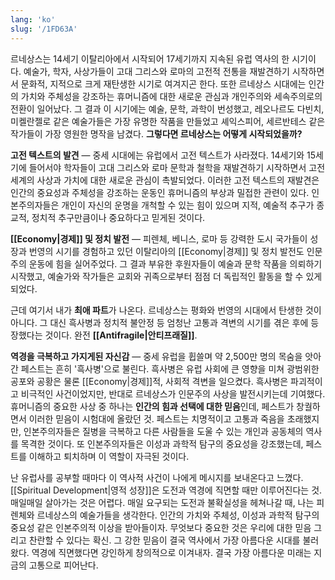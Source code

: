 ```yaml
---
lang: 'ko'
slug: '/1FD63A'
---
```


르네상스는 14세기 이탈리아에서 시작되어 17세기까지 지속된 유럽 역사의 한 시기이다.
예술가, 학자, 사상가들이 고대 그리스와 로마의 고전적 전통을 재발견하기 시작하면서
문화적, 지적으로 크게 재탄생한 시기로 여겨지곤 한다.
또한 르네상스 시대에는 인간의 가치와 주체성을 강조하는 휴머니즘에 대한
새로운 관심과 개인주의와 세속주의로의 전환이 일어났다.
그 결과 이 시기에는 예술, 문학, 과학이 번성했고,
레오나르도 다빈치, 미켈란젤로 같은 예술가들은 가장 유명한 작품을 만들었고
셰익스피어, 세르반테스 같은 작가들이 가장 영원한 명작을 남겼다.
**그렇다면 르네상스는 어떻게 시작되었을까?**

**고전 텍스트의 발견** — 중세 시대에는 유럽에서 고전 텍스트가 사라졌다. 14세기와 15세기에 들어서야 학자들이 고대 그리스와 로마 문학과 철학을 재발견하기 시작하면서 고전 세계의 사상과 가치에 대한 새로운 관심이 촉발되었다. 이러한 고전 텍스트의 재발견은 인간의 중요성과 주체성을 강조하는 운동인 휴머니즘의 부상과 밀접한 관련이 있다. 인본주의자들은 개인이 자신의 운명을 개척할 수 있는 힘이 있으며 지적, 예술적 추구가 종교적, 정치적 추구만큼이나 중요하다고 믿게된 것이다.

**[[Economy|경제]] 및 정치 발전** — 피렌체, 베니스, 로마 등 강력한 도시 국가들이 성장과 번영의 시기를 경험하고 있던 이탈리아의 [[Economy|경제]] 및 정치 발전도 인문주의 운동에 힘을 실어주었다. 그 결과 부유한 후원자들이 예술과 문학 작품을 의뢰하기 시작했고, 예술가와 작가들은 교회와 귀족으로부터 점점 더 독립적인 활동을 할 수 있게 되었다.

근데 여기서 내가 **최애 파트**가 나온다. 르네상스는 평화와 번영의 시대에서 탄생한 것이 아니다. 그 대신 흑사병과 정치적 불안정 등 엄청난 고통과 격변의 시기를 겪은 후에 등장했다는 것이다. 완전 **[[Antifragile|안티프래질]]**.

**역경을 극복하고 가지게된 자신감** — 중세 유럽을 휩쓸며 약 2,500만 명의 목숨을 앗아간 페스트는 흔히 '흑사병'으로 불린다. 흑사병은 유럽 사회에 큰 영향을 미쳐 광범위한 공포와 공황은 물론 [[Economy|경제]]적, 사회적 격변을 일으켰다. 흑사병은 파괴적이고 비극적인 사건이었지만, 반대로 르네상스가 인문주의 사상을 발전시키는데 기여했다. 휴머니즘의 중요한 사상 중 하나는 **인간의 힘과 선택에 대한 믿음**인데, 페스트가 창궐하면서 이러한 믿음이 시험대에 올랐던 것. 페스트는 치명적이고 고통과 죽음을 초래했지만, 인본주의자들은 질병을 극복하고 다른 사람들을 도울 수 있는 개인과 공동체의 역사를 목격한 것이다. 또 인본주의자들은 이성과 과학적 탐구의 중요성을 강조했는데, 페스트를 이해하고 퇴치하며 이 역할이 자극된 것이다.

난 유럽사를 공부할 때마다 이 역사적 사건이 나에게 메시지를 보내온다고 느꼈다.
[[Spiritual Development|영적 성장]]은 도전과 역경에 직면할 때만 이루어진다는 것.
매일매일 살아가는 것은 어렵다.
매일 요구되는 도전과 불확실성을 헤쳐나갈 때, 나는 피렌체와 르네상스의 예술가들을 생각한다.
인간의 가치와 주체성, 이성과 과학적 탐구의 중요성 같은 인본주의적 이상을 받아들이자.
무엇보다 중요한 것은 우리에 대한 믿음 그리고 찬란할 수 있다는 확신.
그 강한 믿음이 결국 역사에서 가장 아름다운 시대를 불러왔다.
역경에 직면했다면 강인하게 창의적으로 이겨내자.
결국 가장 아름다운 미래는 지금의 고통으로 피어난다.
